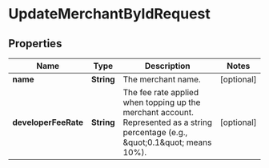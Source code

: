 

# UpdateMerchantByIdRequest


## Properties

| Name | Type | Description | Notes |
|------------ | ------------- | ------------- | -------------|
|**name** | **String** | The merchant name. |  [optional] |
|**developerFeeRate** | **String** | The fee rate applied when topping up the merchant account. Represented as a string percentage (e.g., \&quot;0.1\&quot; means 10%). |  [optional] |



